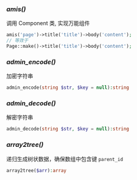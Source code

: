 ### _amis()_

调用 Component 类, 实现万能组件

```php
amis('page')->title('title')->body('content');
// 等效于
Page::make()->title('title')->body('content');
```

### _admin_encode()_

加密字符串

```php
admin_encode(string $str, $key = null):string
```

### _admin_decode()_

解密字符串

```php
admin_decode(string $str, $key = null):string
```

### _array2tree()_

递归生成树状数据，确保数组中包含键 `parent_id`

```php
array2tree($arr):array
```